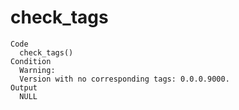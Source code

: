 # check_tags

    Code
      check_tags()
    Condition
      Warning:
      Version with no corresponding tags: 0.0.0.9000.
    Output
      NULL

